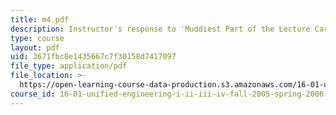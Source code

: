 ```yaml
---
title: m4.pdf
description: Instructor's response to 'Muddiest Part of the Lecture Cards'.
type: course
layout: pdf
uid: 3671fbc0e1435667c7f30158d7417097
file_type: application/pdf
file_location: >-
  https://open-learning-course-data-production.s3.amazonaws.com/16-01-unified-engineering-i-ii-iii-iv-fall-2005-spring-2006/3671fbc0e1435667c7f30158d7417097_m4.pdf
course_id: 16-01-unified-engineering-i-ii-iii-iv-fall-2005-spring-2006
---
```

